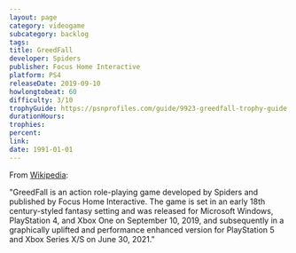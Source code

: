 ```yaml
---
layout: page
category: videogame
subcategory: backlog
tags:
title: GreedFall
developer: Spiders
publisher: Focus Home Interactive
platform: PS4
releaseDate: 2019-09-10
howlongtobeat: 60
difficulty: 3/10
trophyGuide: https://psnprofiles.com/guide/9923-greedfall-trophy-guide
durationHours:
trophies:
percent:
link:
date: 1991-01-01
---
```


From [Wikipedia](https://en.wikipedia.org/wiki/GreedFall):

"GreedFall is an action role-playing game developed by Spiders and published by Focus Home Interactive. The game is set in an early 18th century-styled fantasy setting and was released for Microsoft Windows, PlayStation 4, and Xbox One on September 10, 2019, and subsequently in a graphically uplifted and performance enhanced version for PlayStation 5 and Xbox Series X/S on June 30, 2021."

